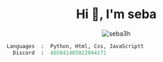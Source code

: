 <h1 align="center">Hi 👋, I'm seba</h1>

<p align="center"> <img src="https://komarev.com/ghpvc/?username=seba3h&label=Profile%20views&color=0e75b6&style=flat" alt="seba3h" /></p>

```python
Languages  :  Python, Html, Css, JavaScriptt
  Discord  :  465841405022044171
```
